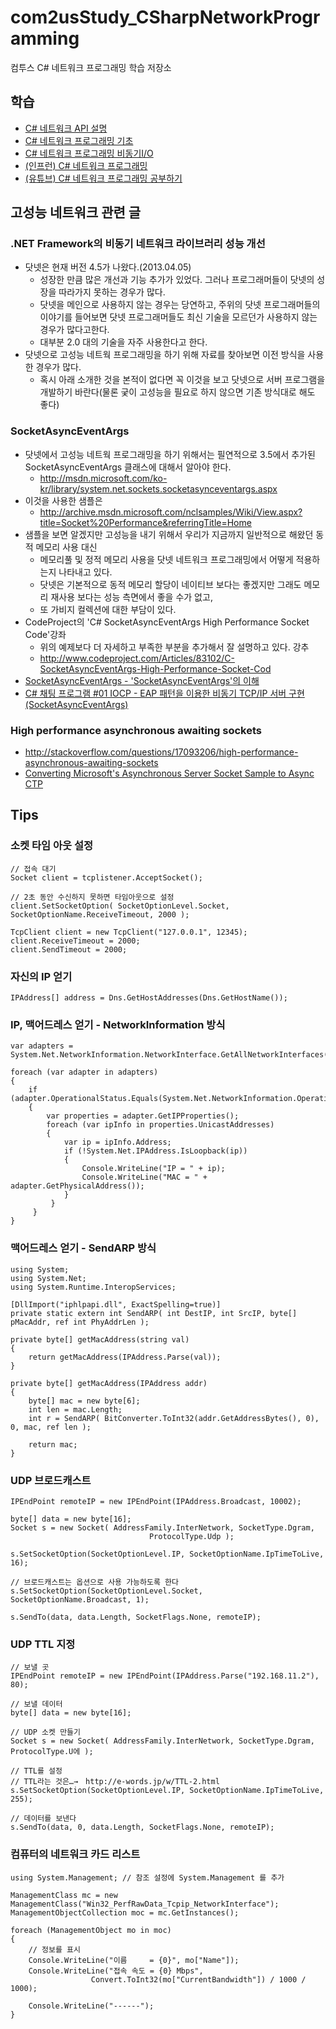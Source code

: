 # com2usStudy_CSharpNetworkProgramming
컴투스 C# 네트워크 프로그래밍 학습 저장소  
  
  
## 학습
- [C# 네트워크 API 설명](https://github.com/jacking75/com2usStudy_CSharpNetworkProgramming/tree/hellowoori/_Study )
- [C# 네트워크 프로그래밍 기초](https://docs.google.com/document/d/e/2PACX-1vSQHI4OAHL_zOa1DjJRiW7arDLy160tE2uo1TWvoe8PtPKct8bR0VP84iYQnLhjYoix0-HoJkdvoHNC/pub )  
- [C# 네트워크 프로그래밍 비동기I/O](https://docs.google.com/document/d/e/2PACX-1vRhA1jfWuZs8mUHHN9Cv0VyesDCD7exPbgy6ZjdCGMHNNu4O_gyhysyzwpVfJmmmcCOG--JCgL8htxW/pub )  
- [(인프런) C# 네트워크 프로그래밍](https://inf.run/2yN5 )    
- [(유튜브) C# 네트워크 프로그래밍 공부하기](https://www.youtube.com/watch?v=lMVdPDvElKg )  
   
    
   
## 고성능 네트워크 관련 글
  
### .NET Framework의 비동기 네트워크 라이브러리 성능 개선
- 닷넷은 현재 버전 4.5가 나왔다.(2013.04.05) 
    - 성장한 만큼 많은 개선과 기능 추가가 있었다. 그러나 프로그래머들이 닷넷의 성장을 따라가지 못하는 경우가 많다.
    - 닷넷을 메인으로 사용하지 않는 경우는 당연하고, 주위의 닷넷 프로그래머들의 이야기를 들어보면 닷넷 프로그래머들도 최신 기술을 모르던가 사용하지 않는 경우가 많다고한다. 
    - 대부분 2.0 대의 기술을 자주 사용한다고 한다.
- 닷넷으로 고성능 네트웍 프로그래밍을 하기 위해 자료를 찾아보면 이전 방식을 사용한 경우가 많다.
    - 혹시 아래 소개한 것을 본적이 없다면 꼭 이것을 보고 닷넷으로 서버 프로그램을 개발하기 바란다(물론 궂이 고성능을 필요로 하지 않으면 기존 방식대로 해도 좋다)
  
  
### SocketAsyncEventArgs
- 닷넷에서 고성능 네트웍 프로그래밍을 하기 위해서는 필연적으로 3.5에서 추가된 SocketAsyncEventArgs 클래스에 대해서 알아야 한다.
    - http://msdn.microsoft.com/ko-kr/library/system.net.sockets.socketasynceventargs.aspx
- 이것을 사용한 샘플은
    - http://archive.msdn.microsoft.com/nclsamples/Wiki/View.aspx?title=Socket%20Performance&referringTitle=Home
- 샘플을 보면 알겠지만 고성능을 내기 위해서 우리가 지금까지 일반적으로 해왔던 동적 메모리 사용 대신 
    - 메모리풀 및 정적 메모리 사용을 닷넷 네트워크 프로그래밍에서 어떻게 적용하는지 나타내고 있다. 
    - 닷넷은 기본적으로 동적 메모리 할당이 네이티브 보다는 좋겠지만 그래도 메모리 재사용 보다는 성능 측면에서 좋을 수가 없고, 
    - 또 가비지 컬렉션에 대한 부담이 있다.
- CodeProject의 'C# SocketAsyncEventArgs High Performance Socket Code'강좌
    - 위의 예제보다 더 자세하고 부족한 부분을 추가해서 잘 설명하고 있다. 강추 
    - http://www.codeproject.com/Articles/83102/C-SocketAsyncEventArgs-High-Performance-Socket-Cod
- [SocketAsyncEventArgs - 'SocketAsyncEventArgs'의 이해](https://blog.danggun.net/3596 )  
- [C# 채팅 프로그램 #01 IOCP - EAP 패턴을 이용한 비동기 TCP/IP 서버 구현 (SocketAsyncEventArgs)](https://jeongkyun-it.tistory.com/87 )
  
### High performance asynchronous awaiting sockets
- http://stackoverflow.com/questions/17093206/high-performance-asynchronous-awaiting-sockets
- [Converting Microsoft's Asynchronous Server Socket Sample to Async CTP](http://social.msdn.microsoft.com/Forums/en-US/aac79f64-5886-40f5-a8f1-a4a6f2460c85/converting-microsofts-asynchronous-server-socket-sample-to-async-ctp)
    
  
  
## Tips
  
### 소켓 타임 아웃 설정
```
// 접속 대기
Socket client = tcplistener.AcceptSocket();

// 2초 동안 수신하지 못하면 타임아웃으로 설정
client.SetSocketOption( SocketOptionLevel.Socket, SocketOptionName.ReceiveTimeout, 2000 );
```
  
```
TcpClient client = new TcpClient("127.0.0.1", 12345);
client.ReceiveTimeout = 2000;
client.SendTimeout = 2000;
```
  
### 자신의 IP 얻기
```
IPAddress[] address = Dns.GetHostAddresses(Dns.GetHostName());
```
  
### IP, 맥어드레스 얻기 - NetworkInformation 방식
```
var adapters = System.Net.NetworkInformation.NetworkInterface.GetAllNetworkInterfaces();
            
foreach (var adapter in adapters)
{
	if (adapter.OperationalStatus.Equals(System.Net.NetworkInformation.OperationalStatus.Up))
	{
		var properties = adapter.GetIPProperties();
		foreach (var ipInfo in properties.UnicastAddresses)
		{
			var ip = ipInfo.Address;
			if (!System.Net.IPAddress.IsLoopback(ip))
			{
				Console.WriteLine("IP = " + ip);
				Console.WriteLine("MAC = " + adapter.GetPhysicalAddress());
			}
		 }
	 }
}
```  
  
### 맥어드레스 얻기 - SendARP 방식
``` 
using System;
using System.Net;
using System.Runtime.InteropServices;

[DllImport("iphlpapi.dll", ExactSpelling=true)]
private static extern int SendARP( int DestIP, int SrcIP, byte[] pMacAddr, ref int PhyAddrLen );

private byte[] getMacAddress(string val)
{
    return getMacAddress(IPAddress.Parse(val));
}

private byte[] getMacAddress(IPAddress addr)
{
    byte[] mac = new byte[6];
    int len = mac.Length;
    int r = SendARP( BitConverter.ToInt32(addr.GetAddressBytes(), 0), 0, mac, ref len );

    return mac;
}
```
  
### UDP 브로드캐스트  
```
IPEndPoint remoteIP = new IPEndPoint(IPAddress.Broadcast, 10002);

byte[] data = new byte[16];
Socket s = new Socket( AddressFamily.InterNetwork, SocketType.Dgram, 
                               ProtocolType.Udp );

s.SetSocketOption(SocketOptionLevel.IP, SocketOptionName.IpTimeToLive, 16);

// 브로드캐스트는 옵션으로 사용 가능하도록 한다 
s.SetSocketOption(SocketOptionLevel.Socket, SocketOptionName.Broadcast, 1);

s.SendTo(data, data.Length, SocketFlags.None, remoteIP);
```
  
### UDP TTL 지정
```
// 보낼 곳
IPEndPoint remoteIP = new IPEndPoint(IPAddress.Parse("192.168.11.2"), 80);

// 보낼 데이터
byte[] data = new byte[16];

// UDP 소켓 만들기
Socket s = new Socket( AddressFamily.InterNetwork, SocketType.Dgram, ProtocolType.U에 );

// TTL를 설정
// TTL라는 것은…→　http://e-words.jp/w/TTL-2.html
s.SetSocketOption(SocketOptionLevel.IP, SocketOptionName.IpTimeToLive, 255);

// 데이터를 보낸다
s.SendTo(data, 0, data.Length, SocketFlags.None, remoteIP);
```  
  
### 컴퓨터의 네트워크 카드 리스트
```
using System.Management; // 참조 설정에 System.Management 를 추가

ManagementClass mc = new ManagementClass("Win32_PerfRawData_Tcpip_NetworkInterface");
ManagementObjectCollection moc = mc.GetInstances();

foreach (ManagementObject mo in moc)
{
    // 정보를 표시
    Console.WriteLine("이름     = {0}", mo["Name"]);
    Console.WriteLine("접속 속도 = {0} Mbps", 
                  Convert.ToInt32(mo["CurrentBandwidth"]) / 1000 / 1000);

    Console.WriteLine("------");
}
``` 
  
  